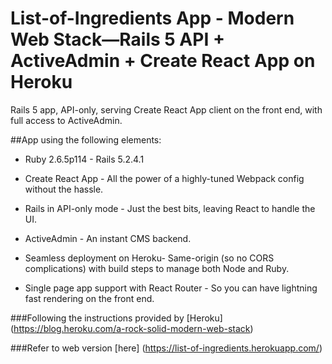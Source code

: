 # List-of-Ingredients App - Modern Web Stack—Rails 5 API + ActiveAdmin + Create React App on Heroku

Rails 5 app, API-only, serving Create React App client on the front end, with full access to ActiveAdmin.

##App using the following elements:

* Ruby 2.6.5p114 - Rails 5.2.4.1

* Create React App - All the power of a highly-tuned Webpack config without the hassle.

* Rails in API-only mode - Just the best bits, leaving React to handle the UI.

* ActiveAdmin - An instant CMS backend.

* Seamless deployment on Heroku- Same-origin (so no CORS complications) with build steps to manage both Node and Ruby.

* Single page app support with React Router - So you can have lightning fast rendering on the front end.

###Following the instructions provided by [Heroku] (https://blog.heroku.com/a-rock-solid-modern-web-stack) 

###Refer to web version [here] (https://list-of-ingredients.herokuapp.com/)